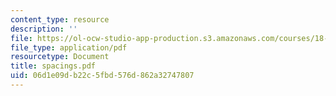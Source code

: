 ```yaml
---
content_type: resource
description: ''
file: https://ol-ocw-studio-app-production.s3.amazonaws.com/courses/18-996-random-matrix-theory-and-its-applications-spring-2004/06d1e09db22c5fbd576d862a32747807_spacings.pdf
file_type: application/pdf
resourcetype: Document
title: spacings.pdf
uid: 06d1e09d-b22c-5fbd-576d-862a32747807
---
```

